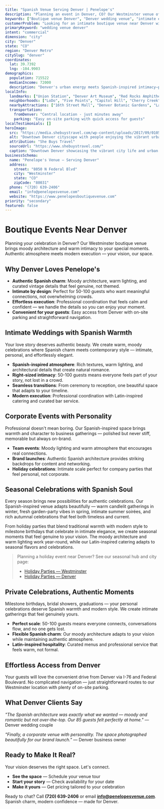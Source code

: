 ```yaml
---
title: "Spanish Venue Serving Denver | Penelope's"
description: "Planning an event in Denver, CO? Our Westminster venue offers moody Spanish architecture and intimate spaces for 50-100 guests. Authentic atmosphere."
keywords: ["Boutique venue Denver", "Denver wedding venue", "intimate event space Denver CO", "moody venue near Denver", "50-100 guest venue Denver", "Westminster venue serving Denver"]
customerProblem: "Looking for an intimate boutique venue near Denver with authentic atmosphere and modern execution for 50-100 guests?"
primaryKeyword: "wedding venue denver"
intent: "commercial"
dimension: "city"
city: "Denver"
state: "CO"
region: "Denver Metro"
citySlug: "denver"
coordinates:
  lat: 39.7392
  lng: -104.9903
demographics:
  population: 715522
  medianIncome: 72000
  description: "Denver's urban energy meets Spanish-inspired intimacy—perfect for authentic weddings, celebrations, and meaningful corporate moments."
localInfo:
  landmarks: ["Union Station", "Denver Art Museum", "Red Rocks Amphitheatre", "Washington Park"]
  neighborhoods: ["LoDo", "Five Points", "Capitol Hill", "Cherry Creek", "Highlands"]
  nearbyAttractions: ["16th Street Mall", "Denver Botanic Gardens", "Larimer Square", "Craft beer scene"]
  transportation:
    fromDenver: "Central location - just minutes away"
    parking: "Easy on-site parking with quick access for guests"
localTestimonials: []
heroImage:
  src: "https://media.shebuystravel.com/wp-content/uploads/2017/09/01054230/downtown-denver-with-kids-header.jpg"
  alt: "Downtown Denver cityscape with people enjoying the vibrant urban environment and outdoor activities in Colorado"
  attribution: "She Buys Travel"
  sourceUrl: "https://www.shebuystravel.com/"
  caption: "Downtown Denver showcasing the vibrant city life and urban attractions"
businessSchema:
  name: "Penelope's Venue – Serving Denver"
  address:
    street: "8050 N Federal Blvd"
    city: "Westminster"
    state: "CO"
    zipCode: "80031"
  phone: "(720) 639-2406"
  email: "info@penelopesvenue.com"
  website: "https://www.penelopesboutiquevenue.com"
priority: "secondary"
featured: false
---
```


# Boutique Events Near Denver

Planning your celebration in Denver? Our Westminster boutique venue brings moody architecture and warm intimacy to your special moments. Authentic atmosphere meets modern execution — your vision, our space.

## Why Denver Loves Penelope's

- **Authentic Spanish charm**: Moody architecture, warm lighting, and curated vintage details that feel genuine, not themed.
- **Intimate by design**: Perfect for 50-100 guests who want meaningful connections, not overwhelming crowds.
- **Effortless execution**: Professional coordination that feels calm and confident — we handle the details so you can enjoy your moment.
- **Convenient for your guests**: Easy access from Denver with on-site parking and straightforward navigation.

## Intimate Weddings with Spanish Warmth

Your love story deserves authentic beauty. We create warm, moody celebrations where Spanish charm meets contemporary style — intimate, personal, and effortlessly elegant.

- **Spanish-inspired atmosphere**: Rich textures, warm lighting, and architectural details that create natural romance.
- **Right-sized intimacy**: 50-100 guests means everyone feels part of your story, not lost in a crowd.
- **Seamless transitions**: From ceremony to reception, one beautiful space that adapts to your timeline.
- **Modern execution**: Professional coordination with Latin-inspired catering and curated bar service.

## Corporate Events with Personality

Professional doesn't mean boring. Our Spanish-inspired space brings warmth and character to business gatherings — polished but never stiff, memorable but always on-brand.

- **Team events**: Moody lighting and warm atmosphere that encourages real connections.
- **Brand launches**: Authentic Spanish architecture provides striking backdrops for content and networking.
- **Holiday celebrations**: Intimate scale perfect for company parties that feel personal, not corporate.

## Seasonal Celebrations with Spanish Soul

Every season brings new possibilities for authentic celebrations. Our Spanish-inspired venue adapts beautifully — warm candlelit gatherings in winter, fresh garden-party vibes in spring, intimate summer soirées, and rich autumnal celebrations that feel both timeless and current.

From holiday parties that blend traditional warmth with modern style to milestone birthdays that celebrate in intimate elegance, we create seasonal moments that feel genuine to your vision. The moody architecture and warm lighting work year-round, while our Latin-inspired catering adapts to seasonal flavors and celebrations.

> Planning a holiday event near Denver? See our seasonal hub and city page:
>
> - [Holiday Parties — Westminster](/seasonal/holiday/)
> - [Holiday Parties — Denver](/seasonal/holiday/denver/)

## Private Celebrations, Authentic Moments

Milestone birthdays, bridal showers, graduations — your personal celebrations deserve Spanish warmth and modern style. We create intimate gatherings that feel genuinely yours.

- **Perfect scale**: 50-100 guests means everyone connects, conversations flow, and no one gets lost.
- **Flexible Spanish charm**: Our moody architecture adapts to your vision while maintaining authentic atmosphere.
- **Latin-inspired hospitality**: Curated menus and professional service that feels warm, not formal.

## Effortless Access from Denver

Your guests will love the convenient drive from Denver via I-76 and Federal Boulevard. No complicated navigation — just straightforward routes to our Westminster location with plenty of on-site parking.

## What Denver Clients Say

*"The Spanish architecture was exactly what we wanted — moody and romantic but not over-the-top. Our 85 guests felt perfectly at home."* — Denver wedding couple

*"Finally, a corporate venue with personality. The space photographed beautifully for our brand launch."* — Denver business owner

## Ready to Make It Real?

Your vision deserves the right space. Let's connect.

- **See the space** — Schedule your venue tour
- **Start your story** — Check availability for your date  
- **Make it yours** — Get pricing tailored to your celebration

Ready to chat? Call **(720) 639-2406** or email **info@penelopesvenue.com**. Spanish charm, modern confidence — made for Denver.
